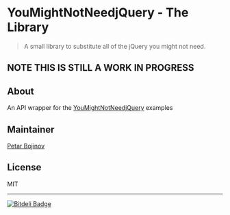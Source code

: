 # YouMightNotNeedjQuery - The Library

> A small library to substitute all of the jQuery you might not need.

## NOTE THIS IS STILL A WORK IN PROGRESS

## About

An API wrapper for the [YouMightNotNeedjQuery](http://YouMightNotNeedjQuery.com) examples

## Maintainer

[Petar Bojinov](https://github.com/pbojinov)

## License

MIT

---

[![Bitdeli Badge](https://d2weczhvl823v0.cloudfront.net/pbojinov/youmightnotneedjquery/trend.png)](https://bitdeli.com/free "Bitdeli Badge")
